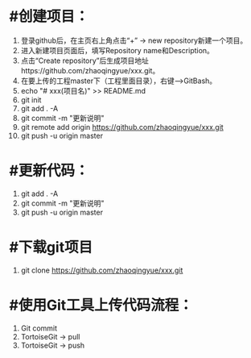 #  #创建项目：
1. 登录github后，在主页右上角点击“+” -> new repository新建一个项目。
2. 进入新建项目页面后，填写Repository name和Description。
3. 点击“Create repository”后生成项目地址https://github.com/zhaoqingyue/xxx.git。
4. 在要上传的工程master下（工程里面目录），右键—>GitBash。
5. echo "# xxx(项目名)" >> README.md
6. git init
7. git add . -A
8. git commit -m "更新说明"
9. git remote add origin https://github.com/zhaoqingyue/xxx.git
10. git push -u origin master

#  #更新代码：
1. git add . -A
2. git commit -m "更新说明"
3. git push -u origin master

#  #下载git项目
1. git clone https://github.com/zhaoqingyue/xxx.git


#  #使用Git工具上传代码流程：
1. Git commit 
2. TortoiseGit -> pull
3. TortoiseGit -> push